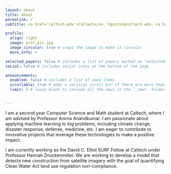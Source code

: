 ```yaml
---
layout: about
title: about
permalink: /
subtitle: <a href='caltech.edu'>Caltech</a>. hgaston@caltech.edu. <a href='www.linkedin.com/in/henry-gaston'>LinkedIn</a>.

profile:
  align: right
  image: prof_pic.jpg
  image_circular: true # crops the image to make it circular
  more_info: >

selected_papers: false # includes a list of papers marked as "selected={true}"
social: false # includes social icons at the bottom of the page

announcements:
  enabled: false # includes a list of news items
  scrollable: true # adds a vertical scroll bar if there are more than 3 news items
  limit: 5 # leave blank to include all the news in the `_news` folder


---
```


I am a second year Computer Science and Math student at Caltech, where I am advised by Professor Anima Anandkumar. I am passionate about applying machine learning to big problems, including climate change, disaster response, defense, medicine, etc. I am eager to contribute to innovative projects that leverage these technologies to make a positive impact.

I am currently working as the David C. Elliot SURF Fellow at Caltech under Professor Hannah Druckenmiller. We are working to develop a model that detects new construction from satellite imagery with the goal of quantifying Clean Water Act land use regulation non-compliance.
